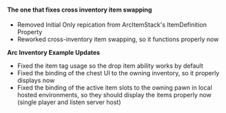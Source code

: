#### The one that fixes cross inventory item swapping

* Removed Initial Only repication from ArcItemStack's ItemDefinition Property
* Reworked cross-inventory item swapping, so it functions properly now

**Arc Inventory Example Updates**
* Fixed the item tag usage so the drop item ability works by default
* Fixed the binding of the chest UI to the owning inventory, so it properly displays now
* Fixed the binding of the active item slots to the owning pawn in local hosted environments, so they should display the items properly now (single player and listen server host)